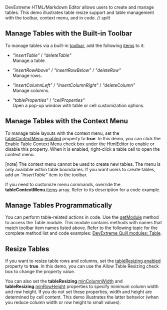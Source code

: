 DevExtreme HTML/Markdown Editor allows users to create and manage tables. This demo illustrates table resize support and table management with the toolbar, context menu, and in code.
// _split_

## Manage Tables with the Built-in Toolbar

To manage tables via a built-in [toolbar](/Documentation/ApiReference/UI_Components/dxHtmlEditor/Configuration/toolbar/), add the following [items](/Documentation/ApiReference/UI_Components/dxHtmlEditor/Configuration/toolbar/items/) to it:

- *"insertTable"* / *"deleteTable"*         
Manage a table.

- *"insertRowAbove"* / *"insertRowBelow"* / *"deleteRow"*       
Manage rows.

- *"insertColumnLeft"* / *"insertColumnRight"* / *"deleteColumn"*           
Manage columns.

- *"tableProperties"* / *"cellProperties"*          
Open a pop-up window with table or cell customization options.

## Manage Tables with the Context Menu

To manage table layouts with the context menu, set the [tableContextMenu](/Documentation/ApiReference/UI_Components/dxHtmlEditor/Configuration/tableContextMenu/).[enabled](/Documentation/ApiReference/UI_Components/dxHtmlEditor/Configuration/tableContextMenu/#enabled) property to **true**. In this demo, you can click the Enable Table Context Menu check box under the HtmlEditor to enable or disable this property. When it is enabled, right-click a table cell to open the context menu.

[note] The context menu cannot be used to create new tables. The menu is only available within table boundaries. If you want users to create tables, add an *"insertTable"* item to the toolbar.

If you need to customize menu commands, override the **tableContextMenu**.[items](/Documentation/ApiReference/UI_Components/dxHtmlEditor/Configuration/tableContextMenu/items/) array. Refer to its description for a code example.

## Manage Tables Programmatically

You can perform table-related actions in code. Use the [getModule](/Documentation/ApiReference/UI_Components/dxHtmlEditor/Methods/#getModulemoduleName) method to access the Table module. This module contains methods with names that match toolbar item names listed above. Refer to the following topic for the complete method list and code examples: <a href="https://github.com/DevExpress/devextreme-quill/blob/master/docs/modules/table.md" target="_blank">DevExtreme Quill modules: Table</a>.

## Resize Tables

If you want to resize table rows and columns, set the [tableResizing](/Documentation/ApiReference/UI_Components/dxHtmlEditor/Configuration/tableResizing/).[enabled](/Documentation/ApiReference/UI_Components/dxHtmlEditor/Configuration/tableResizing/#enabled) property to **true**. In this demo, you can use the Allow Table Resizing check box to change the property value.

You can also set the **tableResizing**.[minColumnWidth](/Documentation/ApiReference/UI_Components/dxHtmlEditor/Configuration/tableResizing/#minColumnWidth) and **tableResizing**.[minRowHeight](/Documentation/ApiReference/UI_Components/dxHtmlEditor/Configuration/tableResizing/#minRowHeight) properties to specify minimum column width and row height. If you do not set these properties, width and height are determined by cell content. This demo illustrates the latter behavior (when you reduce column width or row height to small values).